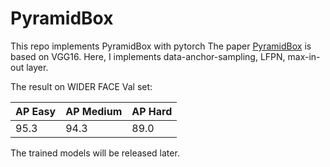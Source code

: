 # PyramidBox
This repo implements PyramidBox with pytorch
The paper [PyramidBox](https://arxiv.org/abs/1803.07737) is based on VGG16.
Here, I implements data-anchor-sampling, LFPN, max-in-out layer.

The result on WIDER FACE Val set:

AP Easy | AP Medium | AP Hard
--------|-----------|---------
  95.3  |    94.3   |  89.0   

The trained models will be released later.
